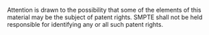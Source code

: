 Attention is drawn to the possibility that some of the elements of this material may be the subject of patent rights. SMPTE shall not be held responsible for identifying any or all such patent rights.

